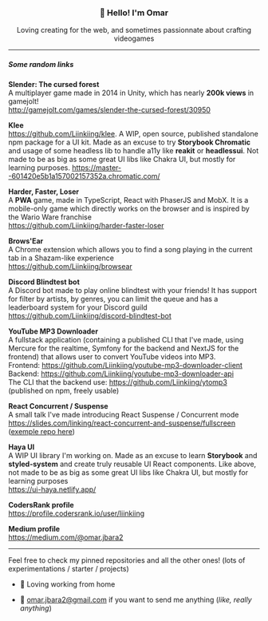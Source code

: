 <h3 align="center">👋 Hello! I'm Omar</h3>
<p align="center">Loving creating for the web, and sometimes passionnate about crafting videogames</p>
  
---

##### Some random links

**Slender: The cursed forest**  
A multiplayer game made in 2014 in Unity, which has nearly **200k views** in gamejolt!  
http://gamejolt.com/games/slender-the-cursed-forest/30950

**Klee**  
https://github.com/Liinkiing/klee. A WIP, open source, published standalone npm package for a UI kit. Made as an excuse to try **Storybook Chromatic** and usage of some headless lib to handle a11y like **reakit** or **headlessui**. Not made to be as big as some great UI libs like Chakra UI, but mostly for learning purposes. 
https://master--601420e5b1a157002157352a.chromatic.com/

**Harder, Faster, Loser**  
A **PWA** game, made in TypeScript, React with PhaserJS and MobX. It is a mobile-only game which directly works on the browser and is inspired by the Wario Ware franchise  
https://github.com/Liinkiing/harder-faster-loser

**Brows'Ear**  
A Chrome extension which allows you to find a song playing in the current tab in a Shazam-like experience  
https://github.com/Liinkiing/browsear

**Discord Blindtest bot**  
A Discord bot made to play online blindtest with your friends! It has support for filter by artists, by genres, you can limit the queue and has a leaderboard system for your Discord guild  
https://github.com/Liinkiing/discord-blindtest-bot

**YouTube MP3 Downloader**  
A fullstack application (containing a published CLI that I've made, using Mercure for the realtime, Symfony for the backend and NextJS for the frontend) that allows user to convert YouTube videos into MP3.  
Frontend: https://github.com/Liinkiing/youtube-mp3-downloader-client  
Backend: https://github.com/Liinkiing/youtube-mp3-downloader-api  
The CLI that the backend use: https://github.com/Liinkiing/ytomp3 (published on npm, freely usable)  

**React Concurrent / Suspense**  
A small talk I've made introducing React Suspense / Concurrent mode  
https://slides.com/linking/react-concurrent-and-suspense/fullscreen ([exemple repo here](https://github.com/Liinkiing/react-concurrent-suspense/))

**Haya UI**  
A WIP UI library I'm working on. Made as an excuse to learn **Storybook** and **styled-system** and create truly reusable UI React components. Like above, not made to be as big as some great UI libs like Chakra UI, but mostly for learning purposes  
https://ui-haya.netlify.app/

**CodersRank profile**  
https://profile.codersrank.io/user/liinkiing

**Medium profile**  
https://medium.com/@omar.jbara2

---

Feel free to check my pinned repositories and all the other ones! (lots of experimentations / starter / projects)

- 🏡 Loving working from home

- 📩 <a href="mailto:omar.jbara2@gmail.com">omar.jbara2@gmail.com</a> if you want to send me anything (_like, really anything_)
